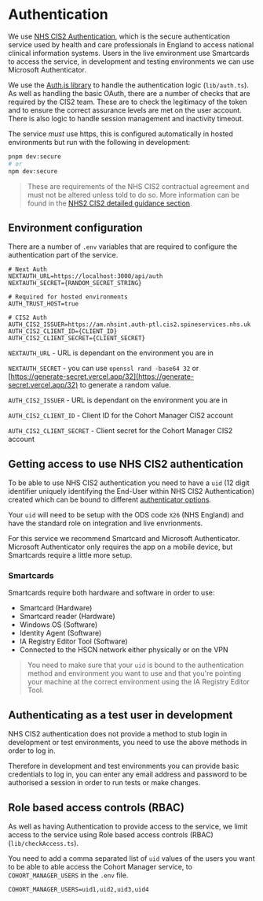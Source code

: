 # Authentication

We use [NHS CIS2 Authentication](https://digital.nhs.uk/services/care-identity-service/applications-and-services/cis2-authentication), which is the secure authentication service used by health and care professionals in England to access national clinical information systems. Users in the live environment use Smartcards to access the service, in development and testing environments we can use Microsoft Authenticator.

We use the [Auth.js library](https://authjs.dev/) to handle the authentication logic (`lib/auth.ts`). As well as handling the basic OAuth, there are a number of checks that are required by the CIS2 team. These are to check the legitimacy of the token and to ensure the correct assurance levels are met on the user account. There is also logic to handle session management and inactivity timeout.

The service _must_ use https, this is configured automatically in hosted environments but run with the following in development:

```bash
pnpm dev:secure
# or
npm dev:secure
```

> These are requirements of the NHS CIS2 contractual agreement and must not be altered unless told to do so.
> More information can be found in the [NHS2 CIS2 detailed guidance section](https://digital.nhs.uk/services/care-identity-service/applications-and-services/cis2-authentication/guidance-for-developers/detailed-guidance).

## Environment configuration

There are a number of `.env` variables that are required to configure the authentication part of the service.

```text
# Next Auth
NEXTAUTH_URL=https://localhost:3000/api/auth
NEXTAUTH_SECRET={RANDOM_SECRET_STRING}

# Required for hosted environments
AUTH_TRUST_HOST=true

# CIS2 Auth
AUTH_CIS2_ISSUER=https://am.nhsint.auth-ptl.cis2.spineservices.nhs.uk
AUTH_CIS2_CLIENT_ID={CLIENT_ID}
AUTH_CIS2_CLIENT_SECRET={CLIENT_SECRET}
```

`NEXTAUTH_URL` - URL is dependant on the environment you are in

`NEXTAUTH_SECRET` - you can use `openssl rand -base64 32` or [https://generate-secret.vercel.app/32](https://generate-secret.vercel.app/32) to generate a random value.

`AUTH_CIS2_ISSUER` - URL is dependant on the environment you are in

`AUTH_CIS2_CLIENT_ID` - Client ID for the Cohort Manager CIS2 account

`AUTH_CIS2_CLIENT_SECRET` - Client secret for the Cohort Manager CIS2 account

## Getting access to use NHS CIS2 authentication

To be able to use NHS CIS2 authentication you need to have a `uid` (12 digit identifier uniquely identifying the End-User within NHS CIS2 Authentication) created which can be bound to different [authenticator options](https://digital.nhs.uk/services/care-identity-service/applications-and-services/cis2-authentication#authenticator-options).

Your `uid` will need to be setup with the ODS code `X26` (NHS England) and have the standard role on integration and live envrionments.

For this service we recommend Smartcard and Microsoft Authenticator. Microsoft Authenticator only requires the app on a mobile device, but Smartcards require a little more setup.

### Smartcards

Smartcards require both hardware and software in order to use:

- Smartcard (Hardware)
- Smartcard reader (Hardware)
- Windows OS (Software)
- Identity Agent (Software)
- IA Registry Editor Tool (Software)
- Connected to the HSCN network either physically or on the VPN

> You need to make sure that your `uid` is bound to the authentication method and environment you want to use and that you're pointing your machine at the correct environment using the IA Registry Editor Tool.

## Authenticating as a test user in development

NHS CIS2 authentication does not provide a method to stub login in development or test environments, you need to use the above methods in order to log in.

Therefore in development and test environments you can provide basic credentials to log in, you can enter any email address and password to be authorised a session in order to run tests or make changes.

## Role based access controls (RBAC)

As well as having Authentication to provide access to the service, we limit access to the service using Role based access controls (RBAC) (`lib/checkAccess.ts`).

You need to add a comma separated list of `uid` values of the users you want to be able to able access the Cohort Manager service, to `COHORT_MANAGER_USERS` in the `.env` file.

```text
COHORT_MANAGER_USERS=uid1,uid2,uid3,uid4
```
